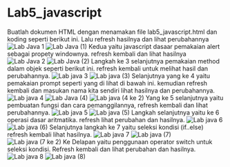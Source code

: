 # Lab5_javascript
Buatlah dokumen HTML dengan menamakan file lab5_javascript.html dan koding seperti berikut ini. Lalu refresh hasilnya dan lihat perubahannya
![Lab Java 1](https://user-images.githubusercontent.com/56400200/116766173-4f0a1380-aa53-11eb-9b6a-c5593ea2526a.PNG)
![Lab Java (1)](https://user-images.githubusercontent.com/56400200/116766487-f63b7a80-aa54-11eb-9e29-4c97c3e92771.PNG)
Kedua yaitu javascript dasaar pemakaian alert sebagai propety windownya. refresh kembali dan lihat hasilnya 
![Lab Java 2](https://user-images.githubusercontent.com/56400200/116766580-706bff00-aa55-11eb-983a-eceb104b9dc9.PNG)
![Lab Java (2)](https://user-images.githubusercontent.com/56400200/116766712-1d467c00-aa56-11eb-8eae-dab7ef144562.PNG)
Langkah ke 3 selanjutnya pemakaian method dalam objek seperti berikut ini. refresh kembali untuk melihat hasil dan perubahannya.
![Lab java 3](https://user-images.githubusercontent.com/56400200/116766769-67c7f880-aa56-11eb-8755-40ae4d495218.PNG)
![Lab java (3)](https://user-images.githubusercontent.com/56400200/116766802-97770080-aa56-11eb-9a04-c92c187850c3.PNG)
Selanjutnya yang ke 4 yaitu pemakaian prompt seperti yang di lihat di bawah ini. kemudian refresh kembali dan masukan nama kita sendiri lihat hasilnya dan perubahannya.
![Lab java 4](https://user-images.githubusercontent.com/56400200/116766969-81b60b00-aa57-11eb-8bb5-f5b27808a127.PNG)
![Lab Java (4)](https://user-images.githubusercontent.com/56400200/116767078-128ce680-aa58-11eb-87f3-3718e6a754cc.PNG)
![Lab java (4 ke 2)](https://user-images.githubusercontent.com/56400200/116767122-3f40fe00-aa58-11eb-9a66-934104d6f2d6.PNG)
Yang ke 5 selanjutnya yaitu pembuatan fungsi dan cara pemanggilannya, refresh kembali dan lihat perubahannya.
![Lab java 5](https://user-images.githubusercontent.com/56400200/116767294-795ecf80-aa59-11eb-9037-bf61aa085258.PNG)
![Lab java (5)](https://user-images.githubusercontent.com/56400200/116767328-b62ac680-aa59-11eb-81ed-b07e5fec677e.PNG)
Langkah selanjutnya yaitu ke 6 operasi dasar aritmatika. refresh lihat perubahan dan hasilnya.
![Lab java 6](https://user-images.githubusercontent.com/56400200/116767478-9516a580-aa5a-11eb-82a3-76e8975971a2.PNG)
![Lab java (6)](https://user-images.githubusercontent.com/56400200/116767521-d7d87d80-aa5a-11eb-8fd4-52c244712230.PNG)
Selanjutnya langkah ke 7 yaitu seleksi kondisi (if..else) refresh kembali lihat hasilnya.
![Lab java 7](https://user-images.githubusercontent.com/56400200/116767601-66e59580-aa5b-11eb-9601-5e31c2adec73.PNG)
![Lab java (7)](https://user-images.githubusercontent.com/56400200/116767649-af9d4e80-aa5b-11eb-9f4a-2a9ce619f805.PNG)
![Lab java (7 ke 2)](https://user-images.githubusercontent.com/56400200/116767719-191d5d00-aa5c-11eb-9abe-0b7304d89389.PNG)
Ke Delapan yaitu penggunaan operator switch untuk seleksi kondisi. Refresh kembali dan lihat perubahan dan hasilnya.
![Lab java 8](https://user-images.githubusercontent.com/56400200/116767821-c98b6100-aa5c-11eb-85d1-77b7736a8dce.PNG)
![Lab java (8)](https://user-images.githubusercontent.com/56400200/116767855-f6d80f00-aa5c-11eb-9039-dbed3735d620.PNG)














